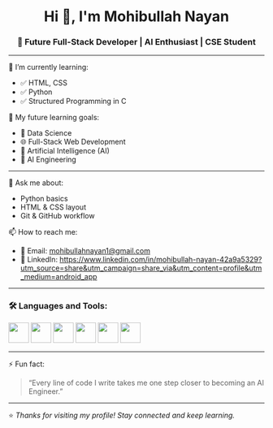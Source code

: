 <h1 align="center">Hi 👋, I'm Mohibullah Nayan</h1>
<h3 align="center">🚀 Future Full-Stack Developer | AI Enthusiast | CSE Student</h3>

---

🌱 I’m currently learning:  
- ✅ HTML, CSS  
- ✅ Python  
- ✅ Structured Programming in C  

🎯 My future learning goals:  
- 🔬 Data Science  
- 🌐 Full-Stack Web Development  
- 🤖 Artificial Intelligence (AI)  
- 🧠 AI Engineering  

---

💬 Ask me about:
- Python basics  
- HTML & CSS layout  
- Git & GitHub workflow  

📫 How to reach me:  
- 📧 Email: mohibullahnayan1@gmail.com  
- 💼 LinkedIn: https://www.linkedin.com/in/mohibullah-nayan-42a9a5329?utm_source=share&utm_campaign=share_via&utm_content=profile&utm_medium=android_app

---

### 🛠️ Languages and Tools:

<p align="left">
  <img src="https://cdn.jsdelivr.net/gh/devicons/devicon/icons/html5/html5-original.svg" width="40" />
  <img src="https://cdn.jsdelivr.net/gh/devicons/devicon/icons/css3/css3-original.svg" width="40" />
  <img src="https://cdn.jsdelivr.net/gh/devicons/devicon/icons/python/python-original.svg" width="40" />
  <img src="https://cdn.jsdelivr.net/gh/devicons/devicon/icons/c/c-original.svg" width="40" />
  <img src="https://cdn.jsdelivr.net/gh/devicons/devicon/icons/git/git-original.svg" width="40" />
  <img src="https://cdn.jsdelivr.net/gh/devicons/devicon/icons/github/github-original.svg" width="40" />
</p>

---

⚡ Fun fact:  
> “Every line of code I write takes me one step closer to becoming an AI Engineer.”

---

⭐ _Thanks for visiting my profile! Stay connected and keep learning._  
